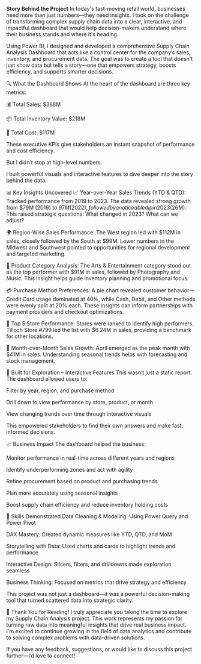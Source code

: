 **Story Behind the Project**
In today's fast-moving retail world, businesses need more than just numbers—they need insights. I took on the challenge of transforming complex supply chain data into a clear, interactive, and impactful dashboard that would help decision-makers understand where their business stands and where it's heading.

Using Power BI, I designed and developed a comprehensive Supply Chain Analysis Dashboard that acts like a control center for the company’s sales, inventory, and procurement data. The goal was to create a tool that doesn’t just show data but tells a story—one that empowers strategy, boosts efficiency, and supports smarter decisions.

🔍 What the Dashboard Shows
At the heart of the dashboard are three key metrics:

💰 Total Sales: $388M

📦 Total Inventory Value: $218M

🧾 Total Cost: $117M

These executive KPIs give stakeholders an instant snapshot of performance and cost efficiency.

But I didn’t stop at high-level numbers.

I built powerful visuals and interactive features to dive deeper into the story behind the data.

📊 Key Insights Uncovered
📈 Year-over-Year Sales Trends (YTD & QTD):
Tracked performance from 2019 to 2023. The data revealed strong growth from $79M (2019) to $97M (2022), followed by a noticeable dip in 2023 ($26M). This raised strategic questions: What changed in 2023? What can we adjust?

🌍 Region-Wise Sales Performance:
The West region led with $112M in sales, closely followed by the South at $99M. Lower numbers in the Midwest and Southwest pointed to opportunities for regional development and targeted marketing.

🎨 Product Category Analysis:
The Arts & Entertainment category stood out as the top performer with $91M in sales, followed by Photography and Music. This insight helps guide inventory planning and promotional focus.

💳 Purchase Method Preferences:
A pie chart revealed customer behavior—Credit Card usage dominated at 40%, while Cash, Debit, and Other methods were evenly split at 20% each. These insights can inform partnerships with payment providers and checkout optimizations.

🏬 Top 5 Store Performance:
Stores were ranked to identify high performers. Tilloch Store #799 led the list with $6.24M in sales, providing a benchmark for other locations.

📆 Month-over-Month Sales Growth:
April emerged as the peak month with $41M in sales. Understanding seasonal trends helps with forecasting and stock management.

🧩 Built for Exploration – Interactive Features
This wasn’t just a static report. The dashboard allowed users to:

Filter by year, region, and purchase method

Drill down to view performance by store, product, or month

View changing trends over time through interactive visuals

This empowered stakeholders to find their own answers and make fast, informed decisions.

📈 Business Impact
The dashboard helped the business:

Monitor performance in real-time across different years and regions

Identify underperforming zones and act with agility

Refine procurement based on product and purchasing trends

Plan more accurately using seasonal insights

Boost supply chain efficiency and reduce inventory holding costs

💼 Skills Demonstrated
Data Cleaning & Modeling: Using Power Query and Power Pivot

DAX Mastery: Created dynamic measures like YTD, QTD, and MoM

Storytelling with Data: Used charts and cards to highlight trends and performance

Interactive Design: Slicers, filters, and drilldowns made exploration seamless

Business Thinking: Focused on metrics that drive strategy and efficiency

This project was not just a dashboard—it was a powerful decision-making tool that turned scattered data into strategic clarity.


🙏 Thank You for Reading!
I truly appreciate you taking the time to explore my Supply Chain Analysis project. This work represents my passion for turning raw data into meaningful insights that drive real business impact. I'm excited to continue growing in the field of data analytics and contribute to solving complex problems with data-driven solutions.

If you have any feedback, suggestions, or would like to discuss this project further—I’d love to connect!


